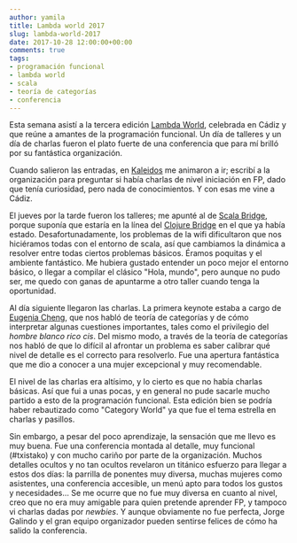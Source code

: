 ```yaml
---
author: yamila
title: Lambda world 2017
slug: lambda-world-2017
date: 2017-10-28 12:00:00+00:00
comments: true
tags:
- programación funcional
- lambda world
- scala
- teoría de categorías
- conferencia
---
```


Esta semana asistí a la tercera edición <a href="https://lambda.world" target="_new">Lambda World</a>, celebrada en Cádiz y que reúne a amantes de la programación funcional. Un día de talleres y un día de charlas fueron el plato fuerte de una conferencia que para mí brilló por su fantástica organización.

<!--more-->

Cuando salieron las entradas, en <a href="https://kaleidos.net" target="_new">Kaleidos</a> me animaron a ir; escribí a la organización para preguntar si había charlas de nivel iniciación en FP, dado que tenía curiosidad, pero nada de conocimientos. Y con esas me vine a Cádiz.

El jueves por la tarde fueron los talleres; me apunté al de <a href="http://scalabridge.org" target="_new">Scala Bridge</a>, porque suponía que estaría en la línea del <a href="http://clojurebridge.org" target="_new">Clojure Bridge</a> en el que ya había estado. Desafortunadamente, los problemas de la wifi dificultaron que nos hiciéramos todas con el entorno de scala, así que cambiamos la dinámica a resolver entre todas ciertos problemas básicos. Éramos poquitas y el ambiente fantástico. Me hubiera gustado entender un poco mejor el entorno básico, o llegar a compilar el clásico "Hola, mundo", pero aunque no pudo ser, me quedo con ganas de apuntarme a otro taller cuando tenga la oportunidad.

Al día siguiente llegaron las charlas. La primera keynote estaba a cargo de <a href="https://twitter.com/DrEugeniaCheng" target="_next">Eugenia Cheng</a>, que nos habló de teoría de categorías y de cómo interpretar algunas cuestiones importantes, tales como el privilegio del <em>hombre blanco rico cis</em>. Del mismo modo, a través de la teoría de categorías nos habló de que lo difícil al afrontar un problema es saber calibrar qué nivel de detalle es el correcto para resolverlo. Fue una apertura fantástica que me dio a conocer a una mujer excepcional y muy recomendable.

El nivel de las charlas era altísimo, y lo cierto es que no había charlas básicas. Así que fui a unas pocas, y en general no pude sacarle mucho partido a esto de la programación funcional. Esta edición bien se podría haber rebautizado como "Category World" ya que fue el tema estrella en charlas y pasillos.

Sin embargo, a pesar del poco aprendizaje, la sensación que me llevo es muy buena. Fue una conferencia montada al detalle, muy funcional (#txistako) y con mucho cariño por parte de la organización. Muchos detalles ocultos y no tan ocultos revelaron un titánico esfuerzo para llegar a estos dos días: la parrilla de ponentes muy diversa, muchas mujeres como asistentes, una conferencia accesible, un menú apto para todos los gustos y necesidades... Se me ocurre que no fue muy diversa en cuanto al nivel, creo que no era muy amigable para quien pretende aprender FP, y tampoco vi charlas dadas por <em>newbies</em>. Y aunque obviamente no fue perfecta, Jorge Galindo y el gran equipo organizador pueden sentirse felices de cómo ha salido la conferencia.
